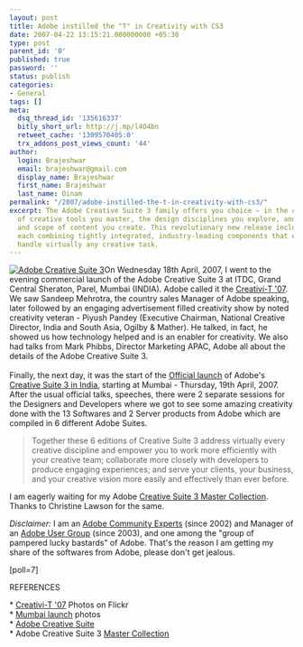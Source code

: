 ```yaml
---
layout: post
title: Adobe instilled the "T" in Creativity with CS3
date: 2007-04-22 13:15:21.000000000 +05:30
type: post
parent_id: '0'
published: true
password: ''
status: publish
categories:
- General
tags: []
meta:
  dsq_thread_id: '135616337'
  bitly_short_url: http://j.mp/l4O4bn
  retweet_cache: '1309570405:0'
  trx_addons_post_views_count: '44'
author:
  login: Brajeshwar
  email: brajeshwar@gmail.com
  display_name: Brajeshwar
  first_name: Brajeshwar
  last_name: Oinam
permalink: "/2007/adobe-instilled-the-t-in-creativity-with-cs3/"
excerpt: The Adobe Creative Suite 3 family offers you choice — in the combination
  of creative tools you master, the design disciplines you explore, and the richness
  and scope of content you create. This revolutionary new release includes six editions,
  each combining tightly integrated, industry-leading components that enable you to
  handle virtually any creative task.
---
```

<p><a href="http://www.adobe.com/products/creativesuite/"><img src="{{ site.baseurl }}/assets/2007/04/adobe-cs3.jpg" alt="Adobe Creative Suite 3" style="border: 0 none;" /></a>On Wednesday 18th April, 2007, I went to the evening commercial launch of the Adobe Creative Suite 3 at ITDC, Grand Central Sheraton, Parel, Mumbai (INDIA). Adobe called it the <a href="http://www.flickr.com/photos/brajeshwar/sets/72157600090606966/">Creativi-T '07</a>. We saw Sandeep Mehrotra, the country sales Manager of Adobe speaking, later followed by an engaging advertisement filled creativity show by noted creativity veteran - Piyush Pandey (Executive Chairman, National Creative Director, India and South Asia, Ogilby & Mather). He talked, in fact, he showed us how technology helped and is an enabler for creativity. We also had talks from Mark Phibbs, Director Marketing APAC, Adobe all about the details of the Adobe Creative Suite 3.<br />
<!--more--><br />
Finally, the next day, it was the start of the <a href="http://www.brajeshwar.com/2007/adobe-creative-suite-3-india-release/">Official launch</a> of Adobe's <a href="http://www.flickr.com/photos/brajeshwar/sets/72157600094772216/">Creative Suite 3 in India</a>, starting at Mumbai - Thursday, 19th April, 2007. After the usual official talks, speeches, there were 2 separate sessions for the Designers and Developers where we got to see some amazing creativity done with the 13 Softwares and 2 Server products from Adobe which are compiled in 6 different Adobe Suites.</p>
<blockquote><p>Together these 6 editions of Creative Suite 3 address virtually every creative discipline and empower you to work more efficiently with your creative team; collaborate more closely with developers to produce engaging experiences; and serve your clients, your business, and your creative vision more easily and effectively than ever before.</p></blockquote>
<p>I am eagerly waiting for my Adobe <a href="http://www.adobe.com/products/creativesuite/mastercollection/">Creative Suite 3 Master Collection</a>. Thanks to Christine Lawson for the same.</p>
<p><em>Disclaimer:</em> I am an <a href="http://www.adobe.com/support/forums/team_macromedia/team_members/94.html">Adobe Community Experts</a> (since 2002) and Manager of an <a href="http://www.igeeks.org/">Adobe User Group</a> (since 2003), and one among the "group of pampered lucky bastards" of Adobe. That's the reason I am getting my share of the softwares from Adobe, please don't get jealous.</p>
<p>[poll=7]</p>
<p>REFERENCES</p>
<p>* <a href="http://www.flickr.com/photos/brajeshwar/sets/72157600090606966/">Creativi-T '07</a> Photos on Flickr<br />
* <a href="http://www.flickr.com/photos/brajeshwar/sets/72157600094772216/">Mumbai launch</a> photos<br />
* <a href="http://www.adobe.com/products/creativesuite/">Adobe Creative Suite</a><br />
* Adobe Creative Suite 3 <a href="http://www.adobe.com/products/creativesuite/mastercollection/">Master Collection</a></p>
